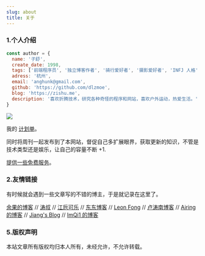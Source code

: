 ```yaml
---
slug: about
title: 关于
---
```


### 1.个人介绍

```js
const author = {
  name: '子舒',
  create_date: 1998,
  tags: ['前端程序员', '独立博客作者', '骑行爱好者', '摄影爱好者', 'INFJ 人格'],
  adress: '杭州',
  email: 'anghunk@gmail.com',
  github: 'https://github.com/dlzmoe',
  blog: 'https://zishu.me',
  description: '喜欢折腾技术，研究各种奇怪的程序和网站，喜欢户外运动，热爱生活。'
}
```

![](https://raw.githubusercontent.com/dlzmoe/dlzmoe/main/github-user-contribution.svg)

我的 [计划单](/plan/)。

同时将周刊一起发布到了本网站，督促自己多扩展眼界，获取更新的知识，不管是技术类型还是娱乐，让自己的容量不断 +1.

[提供一些免费服务](/serve/)。

### 2.友情链接

有时候就会遇到一些文章写的不错的博主，于是就记录在这里了。

[余果的博客](https://yuguo.github.io/) // 
[涛叔](https://taoshu.in/) // 
[江卮可乐](https://emo.ijann.com/) // 
[东东博客](https://shutwin.com/) // 
[Leon Fong](https://www.leonfong.me/) // 
[卢涛南博客](https://lutaonan.com/) // 
[Airing 的博客](https://ursb.me) // 
[Jiang's Blog](https://jiangxueqiao.com/) // 
[ImQi1 的博客](https://imqi1.com) 

### 5.版权声明

本站文章所有版权均归本人所有，未经允许，不允许转载。

